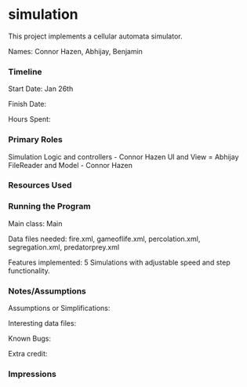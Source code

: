 simulation
====

This project implements a cellular automata simulator.

Names: Connor Hazen, Abhijay, Benjamin

### Timeline

Start Date: Jan 26th

Finish Date: 

Hours Spent:

### Primary Roles

Simulation Logic and controllers - Connor Hazen
UI and View = Abhijay
FileReader and Model - Connor Hazen


### Resources Used


### Running the Program

Main class: Main

Data files needed: fire.xml, gameoflife.xml, percolation.xml, segregation.xml, predatorprey.xml

Features implemented: 5 Simulations with adjustable speed and step functionality. 



### Notes/Assumptions

Assumptions or Simplifications:

Interesting data files:

Known Bugs:

Extra credit:


### Impressions

